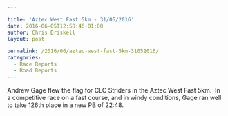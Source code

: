 ```yaml
---

title: 'Aztec West Fast 5km - 31/05/2016'
date: 2016-06-05T12:58:46+01:00
author: Chris Driskell
layout: post

permalink: /2016/06/aztec-west-fast-5km-31052016/
categories:
  - Race Reports
  - Road Reports
---
```

<div>
  Andrew Gage flew the flag for CLC Striders in the Aztec West Fast 5km.  In a competitive race on a fast course, and in windy conditions, Gage ran well to take 126th place in a new PB of 22:48.
</div>